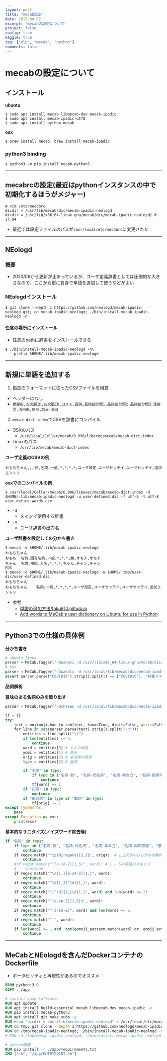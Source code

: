 ```yaml
---
layout: post
title: "mecab設定"
date: 2017-04-02
excerpt: "mecabの設定について"
project: false
config: true
kaggle: true
tag: ["nlp", "mecab", "python"]
comments: false
---
```


# mecabの設定について

## インストール

**ubuntu**  
```console
$ sudo apt install mecab libmecab-dev mecab-ipadic
$ sudo apt install mecab-ipadic-utf8
$ sudo apt install python-mecab
```

**osx**  
```console
$ brew install mecab; brew install mecab-ipadic
```

### python3 binding
```console
$ python3 -m pip install mecab-python3
```

---

## mecabrcの設定(最近はpythonインスタンスの中で初期化するほうがメジャー)

```
# vim /etc/mecabrc
dicdir = /usr/lib/mecab/dic/mecab-ipadic-neologd
dicdir = /usr/lib/x86_64-linux-gnu/mecab/dic/mecab-ipadic-neologd/ # 17.04
```
 - 最近では設定ファイルのパスが`/usr/local/etc/mecabrc`に変更された

---

## NEologd

### 概要
 - 2020/06から更新が止まっているが、ユーザ定義辞書としては圧倒的な大きさなので、ここから更に自身で単語を追加して使うなどがよい

### NEologdインストール
```console
$ git clone --depth 1 https://github.com/neologd/mecab-ipadic-neologd.git; cd mecab-ipadic-neologd; ./bin/install-mecab-ipadic-neologd -n
```

#### 任意の場所にインストール
 - 任意のpathに辞書をインストールできる

```console
$ ./bin/install-mecab-ipadic-neologd -n\
  --prefix $HOME/.lib/mecab-ipadic-neologd
```

---

## 新規に単語を追加する
 1. 指定のフォーマットに従ったCSVファイルを用意 
   - ヘッダーはなし
   - `表層形,左文脈ID,右文脈ID,コスト,品詞,品詞細分類1,品詞細分類2,品詞細分類3,活用型,活用形,原形,読み,発音`
 2. `mecab-dict-index`でCSVを辞書にコンパイル
   - OSXのパス
     - `/usr/local/Cellar/mecab/0.996/libexec/mecab/mecab-dict-index`
   - Linuxのパス
     - `/usr/lib/mecab/mecab-dict-index`

**ユーザ定義のCSVの例**  
```csv
おもちちゃん,,,10,名詞,一般,*,*,*,*,ユーザ設定,ユーザセッテイ,ユーザセッテイ,追加エントリ
```

**osxでのコンパイルの例**  
```console
$ /usr/local/Cellar/mecab/0.996/libexec/mecab/mecab-dict-index -d $HOME/.lib/mecab-ipadic-neologd -u user-defined.dic -f utf-8 -t utf-8 user-define-words.csv
```
 - `-d`
   - メインで使用する辞書
 - `-u`
   - ユーザ辞書の出力名

**ユーザ辞書を設定しての分かち書き**  
```console
$ mecab -d $HOME/.lib/mecab-ipadic-neologd
おもちちゃん
おもち  名詞,固有名詞,一般,*,*,*,餅,オモチ,オモチ
ちゃん  名詞,接尾,人名,*,*,*,ちゃん,チャン,チャン
EOS
$ mecab -d $HOME/.lib/mecab-ipadic-neologd -u $HOME/.tmp/user-dic/user-defined.dic
おもちちゃん
おもちちゃん    名詞,一般,*,*,*,*,ユーザ設定,ユーザセッテイ,ユーザセッテイ,追加エントリ
```

 - 参考
   - [単語の追加方法/taku910.github.io](http://taku910.github.io/mecab/dic.html)
   - [Add words to MeCab's user dictionary on Ubuntu for use in Python](https://linuxtut.com/en/d743a9d757dd3097a6f6/)


---

## Python3での仕様の具体例

**分かち書き**  
```python
# ubuntu linux
parser = MeCab.Tagger("-Owakati -d /usr/lib/x86_64-linux-gnu/mecab/dic/mecab-ipadic-neologd/") # /etc/mecabrcに設定されているに関わらず、明示的にpython3の内部で辞書ファイルのpath指定をする必要がある
# osx
parser = MeCab.Tagger("-Owakati -d /usr/local/lib/mecab/dic/mecab-ipadic-neologd/") 
assert parser.parse("COVID19").strip().split() == ["COVID19"], "辞書ファイルが古いです" # 辞書が反映されていないと落ちるはず
```

**品詞解析**  

**意味のある名詞のみを取り出す**  
```python
parser = MeCab.Tagger("-Ochasen -d /usr/local/lib/mecab/dic/mecab-ipadic-neologd/")

tf = {}
try:
    text = mojimoji.han_to_zen(text, kana=True, digit=False, ascii=False)
    for line in set(parser.parse(text).strip().split("\n")):
        entities = line.split("\t")
        if len(entities) <= 4:
            continue
        word = entities[0] # もとの単語
        yomi = entities[1] # 読み
        orig = entities[2] # 未活用の原型
        type = entities[3] # 品詞

        if "名詞" in type:
            if type in {"名詞-数", "名詞-代名詞", "名詞-非自立", "名詞-副詞可能", "接頭詞-名詞接続"}:
                continue
            tf[word] += 1
        if "記号" in type:
            continue
        if "形容詞" in type or "動詞" in type:
            tf[orig] += 1
except TypeError:
    pass
except Exception as exc:
    print(exc)
```

**基本的なサニタイズ(ノイズワード除去等)**  
```python
if "名詞" in type:
    if type in {"名詞-数", "名詞-代名詞", "名詞-非自立", "名詞-副詞可能", "接頭詞-名詞接続"}:
        continue
    if regex.match("^\p{Hiragana}{1,}$", orig):  # 1,2文字のひらがなは集計しない
        continue
    #if regex.match("^[a-zA-Z]{1,5}", word): # 1 ~ 5の英語はスキップ
    #    continue
    if regex.match("^\d{1,}[a-zA-Z]{1,}", word):
        continue
    if regex.match("^\d{1,}[^\d]{1,}", word):
        continue
    if regex.match("^[^\d]{1,}\d{1,}", word) and len(word) <= 2:
        continue
    if regex.match("^[a-zA-Z]{1,5}$", word):
        continue
    if regex.match("^[a-zA-Z]", word) and len(word) <= 2:
        continue
    if regex.match("^-", word):
        continue 
    if len(word) <= 1 and  not(eomoji_pattern.match(word) or  emoji_extra.match(word)):  # 1文字の表現はほとんどノイズなので集計しない
        continue
```

---

## MeCabとNEologdを含んだDockerコンテナのDockerfile
 - ポータビリティと再現性があるのでオススメ

```dockerfile
FROM python:3.9
COPY . /app

# install base softwares
RUN apt update
RUN apt install build-essential mecab libmecab-dev mecab-ipadic -y
RUN pip install mecab-python3
RUN apt install git make sudo -y
RUN echo "dicdir = /usr/lib/mecab-ipadic-neologd" > /usr/local/etc/mecabrc # mecabrcが無いとインスタンスを作成できない
RUN cd tmp; git clone --depth 1 https://github.com/neologd/mecab-ipadic-neologd.git; 
RUN cd /tmp/mecab-ipadic-neologd; ./bin/install-mecab-ipadic-neologd -n -y
# RUN cd /tmp/mecab-ipadic-neologd; ./bin/install-mecab-ipadic-neologd -n -y --prefix /var/lib/mecab-ipadic-neologd; # 指定した場所にインストールする場合

# python関連
RUN pip install -r ./app/requirements.txt
CMD ["sh", "/app/ENTRYPOINT.sh"]
```

